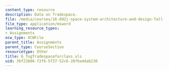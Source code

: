 ```yaml
---
content_type: resource
description: Data on Tradespace.
file: /media/courses/16-892j-space-system-architecture-and-design-fall-2004/3bf23606f2f65f3752c628f6a4dab230_6_TugTradespaceforclass.xls
file_type: application/msword
learning_resource_types:
- Assignments
ocw_type: OCWFile
parent_title: Assignments
parent_type: CourseSection
resourcetype: Other
title: 6_TugTradespaceforclass.xls
uid: 3bf23606-f2f6-5f37-52c6-28f6a4dab230
---
```

